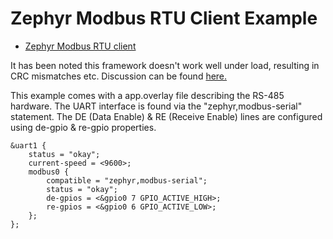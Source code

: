 # Zephyr Modbus RTU Client Example

* [Zephyr Modbus RTU client](https://docs.zephyrproject.org/latest/samples/subsys/modbus/rtu_client/README.html)

It has been noted this framework doesn't work well under load, resulting in CRC mismatches etc. Discussion can be found [here.](https://github.com/zephyrproject-rtos/zephyr/pull/74029)

This example comes with a app.overlay file describing the RS-485 hardware. The UART interface is found via the "zephyr,modbus-serial" statement. The DE (Data Enable) & RE (Receive Enable) lines are configured using de-gpio & re-gpio properties. 

```
&uart1 {
	status = "okay";
	current-speed = <9600>;
	modbus0 {
		compatible = "zephyr,modbus-serial";
		status = "okay";
		de-gpios = <&gpio0 7 GPIO_ACTIVE_HIGH>;
		re-gpios = <&gpio0 6 GPIO_ACTIVE_LOW>;
	};
};
```